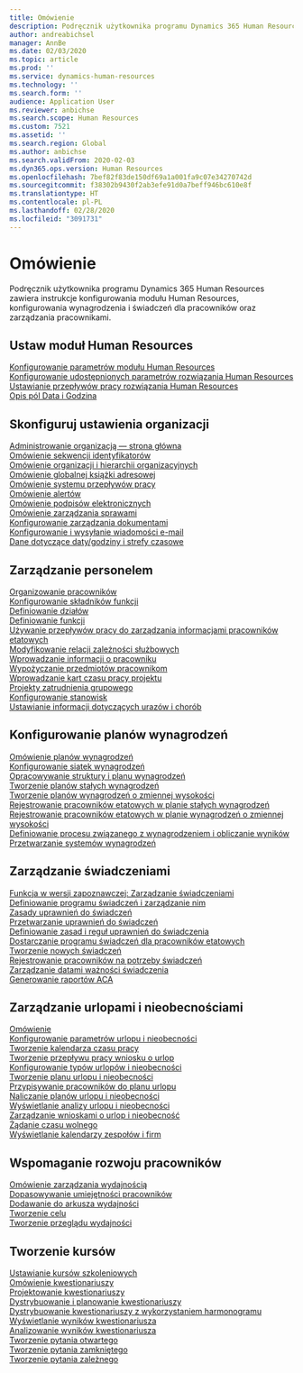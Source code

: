 ```yaml
---
title: Omówienie
description: Podręcznik użytkownika programu Dynamics 365 Human Resources zawiera instrukcje konfigurowania modułu Human Resources, konfigurowania wynagrodzenia i świadczeń dla pracowników oraz zarządzania pracownikami.
author: andreabichsel
manager: AnnBe
ms.date: 02/03/2020
ms.topic: article
ms.prod: ''
ms.service: dynamics-human-resources
ms.technology: ''
ms.search.form: ''
audience: Application User
ms.reviewer: anbichse
ms.search.scope: Human Resources
ms.custom: 7521
ms.assetid: ''
ms.search.region: Global
ms.author: anbichse
ms.search.validFrom: 2020-02-03
ms.dyn365.ops.version: Human Resources
ms.openlocfilehash: 7bef82f83de150df69a1a001fa9c07e34270742d
ms.sourcegitcommit: f38302b9430f2ab3efe91d0a7beff946bc610e8f
ms.translationtype: HT
ms.contentlocale: pl-PL
ms.lasthandoff: 02/28/2020
ms.locfileid: "3091731"
---
```

# <a name="overview"></a>Omówienie

Podręcznik użytkownika programu Dynamics 365 Human Resources zawiera instrukcje konfigurowania modułu Human Resources, konfigurowania wynagrodzenia i świadczeń dla pracowników oraz zarządzania pracownikami.

## <a name="set-up-human-resources"></a>Ustaw moduł Human Resources

[Konfigurowanie parametrów modułu Human Resources](hr-setup-parameters.md)</br>
[Konfigurowanie udostępnionych parametrów rozwiązania Human Resources](hr-setup-shared-parameters.md)</br>
[Ustawianie przepływów pracy rozwiązania Human Resources](hr-setup-workflows.md)</br>
[Opis pól Data i Godzina](hr-setup-date-time-fields.md)</br>

## <a name="configure-organization-settings"></a>Skonfiguruj ustawienia organizacji

[Administrowanie organizacją — strona główna](../fin-ops-core/fin-ops/organization-administration/organization-administration-home-page.md?toc=/dynamics365/human-resources/toc.json)</br>
[Omówienie sekwencji identyfikatorów](../fin-ops-core/fin-ops/organization-administration/number-sequence-overview.md?toc=/dynamics365/human-resources/toc.json)</br>
[Omówienie organizacji i hierarchii organizacyjnych](../fin-ops-core/fin-ops/organization-administration/organizations-organizational-hierarchies.md?toc=/dynamics365/human-resources/toc.json)</br>
[Omówienie globalnej książki adresowej](../fin-ops-core/fin-ops/organization-administration/overview-global-address-book.md?toc=/dynamics365/human-resources/toc.json)</br>
[Omówienie systemu przepływów pracy](../fin-ops-core/fin-ops/organization-administration/overview-workflow-system.md?toc=/dynamics365/human-resources/toc.json)</br>
[Omówienie alertów](../fin-ops-core/fin-ops/get-started/alerts-overview.md?toc=/dynamics365/human-resources/toc.json)</br>
[Omówienie podpisów elektronicznych](../fin-ops-core/fin-ops/organization-administration/electronic-signature-overview.md?toc=/dynamics365/human-resources/toc.json)</br>
[Omówienie zarządzania sprawami](../fin-ops-core/fin-ops/organization-administration/cases.md?toc=/dynamics365/human-resources/toc.json)</br>
[Konfigurowanie zarządzania dokumentami](../fin-ops-core/fin-ops/organization-administration/configure-document-management.md?toc=/dynamics365/human-resources/toc.json)</br>
[Konfigurowanie i wysyłanie wiadomości e-mail](../fin-ops-core/fin-ops/organization-administration/configure-email.md?toc=/dynamics365/human-resources/toc.json)</br>
[Dane dotyczące daty/godziny i strefy czasowe](../fin-ops-core/fin-ops/organization-administration/date-time-zones.md?toc=/dynamics365/human-resources/toc.json)</br>

## <a name="manage-personnel"></a>Zarządzanie personelem

[Organizowanie pracowników](hr-personnel-departments-jobs-positions.md)</br>
[Konfigurowanie składników funkcji](hr-personnel-jobs.md)</br>
[Definiowanie działów](hr-personnel-define-departments.md)</br>
[Definiowanie funkcji](hr-personnel-define-jobs.md)</br>
[Używanie przepływów pracy do zarządzania informacjami pracowników etatowych](hr-workflow-manage-employee-information.md)</br>
[Modyfikowanie relacji zależności służbowych](hr-personnel-modify-reporting-relationships-position.md)</br>
[Wprowadzanie informacji o pracowniku](hr-personnel-enter-worker-information.md)</br>
[Wypożyczanie przedmiotów pracownikom](hr-personnel-loan-item-worker.md)</br>
[Wprowadzanie kart czasu pracy projektu](hr-personnel-enter-project-timesheets.md)</br>
[Projekty zatrudnienia grupowego](hr-personnel-mass-hire-projects.md)</br>
[Konfigurowanie stanowisk](hr-personnel-set-up-positions.md)</br>
[Ustawianie informacji dotyczących urazów i chorób](hr-personnel-set-up-injury-illness-information.md)</br>

## <a name="set-up-compensation-plans"></a>Konfigurowanie planów wynagrodzeń

[Omówienie planów wynagrodzeń](hr-compensation-overview.md)</br>
[Konfigurowanie siatek wynagrodzeń](hr-compensation-grids.md)</br>
[Opracowywanie struktury i planu wynagrodzeń](hr-compensation-structure.md)</br>
[Tworzenie planów stałych wynagrodzeń](hr-compensation-fixed-plans.md)</br>
[Tworzenie planów wynagrodzeń o zmiennej wysokości](hr-compensation-variable-plans.md)</br>
[Rejestrowanie pracowników etatowych w planie stałych wynagrodzeń](hr-compensation-enroll-employees-fixed.md)</br>
[Rejestrowanie pracowników etatowych w planie wynagrodzeń o zmiennej wysokości](hr-compensation-enroll-employees-variable.md)</br>
[Definiowanie procesu związanego z wynagrodzeniem i obliczanie wyników](hr-compensation-define-process.md)</br>
[Przetwarzanie systemów wynagrodzeń](hr-compensation-process.md)</br>

## <a name="manage-benefits"></a>Zarządzanie świadczeniami

[Funkcja w wersji zapoznawczej: Zarządzanie świadczeniami](hr-benefits-management-overview.md)</br>
[Definiowanie programu świadczeń i zarządzanie nim](hr-benefits-manage-program.md)</br>
[Zasady uprawnień do świadczeń](hr-benefits-eligibility-policies.md)</br>
[Przetwarzanie uprawnień do świadczeń](hr-benefits-eligibility-process.md)</br>
[Definiowanie zasad i reguł uprawnień do świadczenia](hr-benefits-define-eligibility-rules.md)</br>
[Dostarczanie programu świadczeń dla pracowników etatowych](hr-benefits-deliver-employee-benefits-program.md)</br>
[Tworzenie nowych świadczeń](hr-benefits-create.md)</br>
[Rejestrowanie pracowników na potrzeby świadczeń](hr-benefits-enroll-workers.md)</br>
[Zarządzanie datami ważności świadczenia](hr-benefits-expiration-dates.md)</br>
[Generowanie raportów ACA](hr-benefits-aca-reports.md)</br>

## <a name="manage-leave-and-absence"></a>Zarządzanie urlopami i nieobecnościami

[Omówienie](hr-leave-and-absence-overview.md)</br>
[Konfigurowanie parametrów urlopu i nieobecności](hr-leave-and-absence-parameters.md)</br>
[Tworzenie kalendarza czasu pracy](hr-leave-and-absence-working-time-calendar.md)</br>
[Tworzenie przepływu pracy wniosku o urlop](hr-leave-and-absence-workflow.md)</br>
[Konfigurowanie typów urlopów i nieobecności](hr-leave-and-absence-types.md)</br>
[Tworzenie planu urlopu i nieobecności](hr-leave-and-absence-plans.md)</br>
[Przypisywanie pracowników do planu urlopu](hr-leave-and-absence-enroll.md)</br>
[Naliczanie planów urlopu i nieobecności](hr-leave-and-absence-accrue.md)</br>
[Wyświetlanie analizy urlopu i nieobecności](hr-leave-and-absence-analytics.md)</br>
[Zarządzanie wnioskami o urlop i nieobecność](hr-employee-self-service-manage-requests.md)</br>
[Żądanie czasu wolnego](hr-employee-self-service-request-time-off.md)</br>
[Wyświetlanie kalendarzy zespołów i firm](hr-employee-self-service-calendar.md)</br>

## <a name="develop-employees"></a>Wspomaganie rozwoju pracowników

[Omówienie zarządzania wydajnością](hr-develop-performance-management-overview.md)</br>
[Dopasowywanie umiejętności pracowników](hr-develop-skills.md)</br>
[Dodawanie do arkusza wydajności](hr-develop-add-performance-journal.md)</br>
[Tworzenie celu](hr-develop-create-goal.md)</br>
[Tworzenie przeglądu wydajności](hr-develop-create-performance-review.md)</br>

## <a name="create-courses"></a>Tworzenie kursów

[Ustawianie kursów szkoleniowych](hr-learning-courses.md)</br>
[Omówienie kwestionariuszy](hr-learning-questionnaires.md)</br>
[Projektowanie kwestionariuszy](hr-learning-design-questionnaires.md)</br>
[Dystrybuowanie i planowanie kwestionariuszy](hr-learning-distribute-questionnaires.md)</br>
[Dystrybuowanie kwestionariuszy z wykorzystaniem harmonogramu](hr-learning-distribute-questionnaires-scheduling.md)</br>
[Wyświetlanie wyników kwestionariusza](hr-learning-evaluate-questionnaire-results.md)</br>
[Analizowanie wyników kwestionariusza](hr-learning-analyze-questionnaire-results.md)</br>
[Tworzenie pytania otwartego](hr-learning-create-open-ended-question.md)</br>
[Tworzenie pytania zamkniętego](hr-learning-create-closed-ended-question.md)</br>
[Tworzenie pytania zależnego](hr-learning-depending-question.md)</br>




